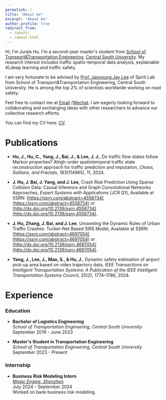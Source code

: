 ```yaml
---
permalink: /
title: "About me"
excerpt: "About me"
author_profile: true
redirect_from: 
  - /about/
  - /about.html
---
```


Hi, I'm Junjie Hu. I'm a second-year master's student from [School of Transport&Transportation Engineering](https://stte.csu.edu.cn/), [Central South University](https://www.csu.edu.cn/). My research interest includes traffic spatio-temporal data analysis, explainable AI,deep learning and traffic safety.

I am very fortunate to be advised by [Prof. Jaeyoung Jay Lee](https://www.researchgate.net/profile/Jaeyoung-Lee-26) of Spirit Lab from School of Transport&Transportation Engineering, Central South University. He is among the top 2% of scientists worldwide working on road safety.

Feel free to contact me at [Email](mailto:junjie_hu@csu.edu.cn) /[Wechat](../images/wechat.jpg). I am eagerly looking forward to collaborating and exchanging ideas with other researchers to advance our collective research efforts.

You can find my CV here: [CV](../assets/JunjieHu_CV.pdf).

Publications
======

- **Hu, J., Hu, C., Yang, J., Bai, J., & Lee, J. J.**, Do traffic flow states follow Markov properties? Ahigh-order spatiotemporal traffic state reconstruction approach for traffic prediction and imputation, *Chaos, Solitons, and Fractals*, 183(114965), 11, 2024.
  
- **J. Hu, J. Bai, J. Yang, and J. Lee**, Crash Risk Prediction Using Sparse Collision Data: Causal Inference and Graph Convolutional Networks Approaches, *Expert Systems with Applications* (JCR Q1), Available at SSRN: [https://ssrn.com/abstract=4558734](https://ssrn.com/abstract=4558734) or [http://dx.doi.org/10.2139/ssrn.4558734](http://dx.doi.org/10.2139/ssrn.4558734).

- **J. Hu, Zhang, J. Bai, and J. Lee**, Unraveling the Dynamic Rules of Urban Traffic Crashes: Tucker-Net Based SIRS Model, Available at SSRN: [https://ssrn.com/abstract=4697054](https://ssrn.com/abstract=4697054) or [http://dx.doi.org/10.2139/ssrn.4697054](http://dx.doi.org/10.2139/ssrn.4697054).

- **Yang, J., Lee, J., Mao, S., & Hu, J.**, Dynamic safety estimation of airport pick-up area based on video trajectory data, *IEEE Transactions on Intelligent Transportation Systems: A Publication of the IEEE Intelligent Transportation Systems Council*, 25(2), 1774–1786, 2024.

Experience
======
### Education

- **Bachelor of Logistics Engineering**  
  *School of Transportation Engineering, Central South University*  
  September 2019 - June 2023

- **Master's Student in Transportation Engineering**  
  *School of Transportation Engineering, Central South University*  
  September 2023 - Present

### Internship

- **Business Risk Modeling Intern**  
  [*Magic Engine, Shenzhen*](http://www.magicengine.com.cn/)
  <br> July 2024 - September 2024 
 <br>  Worked on bank business risk modeling.
